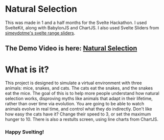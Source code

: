 # Natural Selection

This was made in 1 and a half months for the Svelte Hackathon. I used SvelteKit, along with BabylonJS and ChartJS. I also used Svelte Sliders from [simeydotme's svelte range sliders](https://github.com/simeydotme/svelte-range-slider-pips).

## The Demo Video is here: [Natural Selection](https://drive.google.com/file/d/1fkvNVGUmZPxEDvorXOkXhrt_CrJXHqSw/view?usp=sharing)

# What is it?
This project is designed to simulate a virtual environment with three animals: mice, snakes, and cats. The cats eat the snakes, and the snakes eat the mice. The goal of this is to help more people understand how natural selection works, disproving myths like animals that adapt in their lifetime, rather than over time via evolution. You are going to be able to watch animals evolve in real time, and control what they do indirectly. Don't like how easy the cats have it? Change their speed to 3, or set the maximum hunger to 10. There is also a restults screen, using line charts from ChartJS.

### Happy Svelting!
